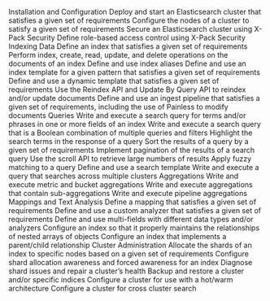Installation and Configuration
Deploy and start an Elasticsearch cluster that satisfies a given set of requirements
Configure the nodes of a cluster to satisfy a given set of requirements
Secure an Elasticsearch cluster using X-Pack Security
Define role-based access control using X-Pack Security
Indexing Data
Define an index that satisfies a given set of requirements
Perform index, create, read, update, and delete operations on the documents of an index
Define and use index aliases
Define and use an index template for a given pattern that satisfies a given set of requirements
Define and use a dynamic template that satisfies a given set of requirements
Use the Reindex API and Update By Query API to reindex and/or update documents
Define and use an ingest pipeline that satisfies a given set of requirements, including the use of Painless to modify documents
Queries
Write and execute a search query for terms and/or phrases in one or more fields of an index
Write and execute a search query that is a Boolean combination of multiple queries and filters
Highlight the search terms in the response of a query
Sort the results of a query by a given set of requirements
Implement pagination of the results of a search query
Use the scroll API to retrieve large numbers of results
Apply fuzzy matching to a query
Define and use a search template
Write and execute a query that searches across multiple clusters
Aggregations
Write and execute metric and bucket aggregations
Write and execute aggregations that contain sub-aggregations
Write and execute pipeline aggregations
Mappings and Text Analysis
Define a mapping that satisfies a given set of requirements
Define and use a custom analyzer that satisfies a given set of requirements
Define and use multi-fields with different data types and/or analyzers
Configure an index so that it properly maintains the relationships of nested arrays of objects
Configure an index that implements a parent/child relationship
Cluster Administration
Allocate the shards of an index to specific nodes based on a given set of requirements
Configure shard allocation awareness and forced awareness for an index
Diagnose shard issues and repair a cluster’s health
Backup and restore a cluster and/or specific indices
Configure a cluster for use with a hot/warm architecture
Configure a cluster for cross cluster search
